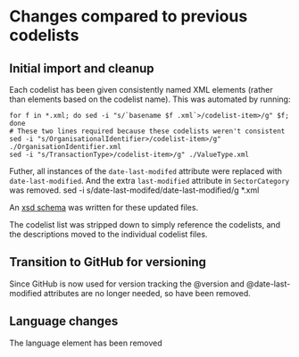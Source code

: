 # Changes compared to previous codelists

## Initial import and cleanup

Each codelist has been given consistently named XML elements (rather than elements based on the codelist name). This was automated by running:

    for f in *.xml; do sed -i "s/`basename $f .xml`>/codelist-item>/g" $f; done
    # These two lines required because these codelists weren't consistent
    sed -i "s/OrganisationalIdentifier>/codelist-item>/g" ./OrganisationIdentifier.xml
    sed -i "s/TransactionType>/codelist-item>/g" ./ValueType.xml

Futher, all instances of the `date-last-modifed` attribute were replaced with `date-last-modified`. And the extra `last-modified` attribute in `SectorCategory` was removed.
    sed -i s/date-last-modifed/date-last-modified/g *.xml

An [xsd schema](https://github.com/Bjwebb/IATI-Codelists/blob/74cb1a5371b60272646ed32802c2968c180b968f/codelist.xsd) was written for these updated files.

The codelist list was stripped down to simply reference the codelists, and the descriptions moved to the individual codelist files.

## Transition to GitHub for versioning

Since GitHub is now used for version tracking the @version and @date-last-modified attributes are no longer needed, so have been removed.

## Language changes

The language element has been removed
